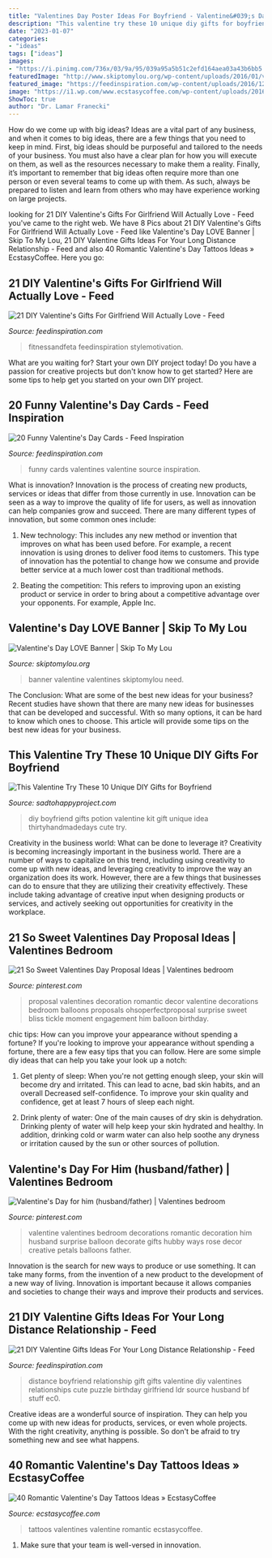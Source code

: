 ```yaml
---
title: "Valentines Day Poster Ideas For Boyfriend - Valentine&#039;s Day Love Banner"
description: "This valentine try these 10 unique diy gifts for boyfriend"
date: "2023-01-07"
categories:
- "ideas"
tags: ["ideas"]
images:
- "https://i.pinimg.com/736x/03/9a/95/039a95a5b51c2efd164aea03a43b6bb5.jpg"
featuredImage: "http://www.skiptomylou.org/wp-content/uploads/2016/01/valentines-day-love-banner-hanging-2-1.jpg"
featured_image: "https://feedinspiration.com/wp-content/uploads/2016/12/Handmade-Valentine-Gifts-for-Girlfriend.jpg"
image: "https://i1.wp.com/www.ecstasycoffee.com/wp-content/uploads/2016/10/Valentines-day-Tattoos-Ideas-5.jpg"
ShowToc: true
author: "Dr. Lamar Franecki"
---
```



How do we come up with big ideas?
Ideas are a vital part of any business, and when it comes to big ideas, there are a few things that you need to keep in mind. First, big ideas should be purposeful and tailored to the needs of your business. You must also have a clear plan for how you will execute on them, as well as the resources necessary to make them a reality. Finally, it’s important to remember that big ideas often require more than one person or even several teams to come up with them. As such, always be prepared to listen and learn from others who may have experience working on large projects.

	

		
looking for 21 DIY Valentine&#039;s Gifts For Girlfriend Will Actually Love - Feed you've came to the right web. We have 8 Pics about 21 DIY Valentine&#039;s Gifts For Girlfriend Will Actually Love - Feed like Valentine&#039;s Day LOVE Banner | Skip To My Lou, 21 DIY Valentine Gifts Ideas For Your Long Distance Relationship - Feed and also 40 Romantic Valentine&#039;s Day Tattoos Ideas » EcstasyCoffee. Here you go:
		
    
## 21 DIY Valentine&#039;s Gifts For Girlfriend Will Actually Love - Feed

<img loading=lazy src="https://feedinspiration.com/wp-content/uploads/2016/12/Handmade-Valentine-Gifts-for-Girlfriend.jpg" onerror="this.onerror=null;this.src='https://tse1.mm.bing.net/th?id=OIP.a3pQK2Z_tB6Iy_0B788NtQHaMY&amp;pid=15.1';" alt="21 DIY Valentine&#039;s Gifts For Girlfriend Will Actually Love - Feed">

_Source: feedinspiration.com_

>fitnessandfeta feedinspiration stylemotivation. 

	

What are you waiting for? Start your own DIY project today!
Do you have a passion for creative projects but don't know how to get started? Here are some tips to help get you started on your own DIY project.

    
## 20 Funny Valentine&#039;s Day Cards - Feed Inspiration

<img loading=lazy src="http://feedinspiration.com/wp-content/uploads/2015/12/Funny-Valentines-Cards.jpg" onerror="this.onerror=null;this.src='https://tse3.mm.bing.net/th?id=OIP.EUIIp1ULDYgVisMVozSLhgHaJ4&amp;pid=15.1';" alt="20 Funny Valentine&#039;s Day Cards - Feed Inspiration">

_Source: feedinspiration.com_

>funny cards valentines valentine source inspiration. 

	

What is innovation?
Innovation is the process of creating new products, services or ideas that differ from those currently in use. Innovation can be seen as a way to improve the quality of life for users, as well as innovation can help companies grow and succeed. There are many different types of innovation, but some common ones include:
1. New technology: This includes any new method or invention that improves on what has been used before. For example, a recent innovation is using drones to deliver food items to customers. This type of innovation has the potential to change how we consume and provide better service at a much lower cost than traditional methods.

2. Beating the competition: This refers to improving upon an existing product or service in order to bring about a competitive advantage over your opponents. For example, Apple Inc.

    
## Valentine&#039;s Day LOVE Banner | Skip To My Lou

<img loading=lazy src="http://www.skiptomylou.org/wp-content/uploads/2016/01/valentines-day-love-banner-hanging-2-1.jpg" onerror="this.onerror=null;this.src='https://tse3.mm.bing.net/th?id=OIP.7vDP5-XDyq_8OYuHjoOfXAHaF2&amp;pid=15.1';" alt="Valentine&#039;s Day LOVE Banner | Skip To My Lou">

_Source: skiptomylou.org_

>banner valentine valentines skiptomylou need. 

	

The Conclusion: What are some of the best new ideas for your business?
Recent studies have shown that there are many new ideas for businesses that can be developed and successful. With so many options, it can be hard to know which ones to choose. This article will provide some tips on the best new ideas for your business.

    
## This Valentine Try These 10 Unique DIY Gifts For Boyfriend

<img loading=lazy src="https://sadtohappyproject.com/wp-content/uploads/2016/01/diy-gifts-for-boyfriend-8.jpg" onerror="this.onerror=null;this.src='https://tse2.mm.bing.net/th?id=OIP.TEfm5pgpGo5rL7eIgBEPggHaLH&amp;pid=15.1';" alt="This Valentine Try These 10 Unique DIY Gifts for Boyfriend">

_Source: sadtohappyproject.com_

>diy boyfriend gifts potion valentine kit gift unique idea thirtyhandmadedays cute try. 

	

Creativity in the business world: What can be done to leverage it?
Creativity is becoming increasingly important in the business world. There are a number of ways to capitalize on this trend, including using creativity to come up with new ideas, and leveraging creativity to improve the way an organization does its work. However, there are a few things that businesses can do to ensure that they are utilizing their creativity effectively. These include taking advantage of creative input when designing products or services, and actively seeking out opportunities for creativity in the workplace.

    
## 21 So Sweet Valentines Day Proposal Ideas | Valentines Bedroom

<img loading=lazy src="https://i.pinimg.com/736x/03/9a/95/039a95a5b51c2efd164aea03a43b6bb5.jpg" onerror="this.onerror=null;this.src='https://tse3.mm.bing.net/th?id=OIP.snq263L_sSLCGaW-ukuCYwHaLG&amp;pid=15.1';" alt="21 So Sweet Valentines Day Proposal Ideas | Valentines bedroom">

_Source: pinterest.com_

>proposal valentines decoration romantic decor valentine decorations bedroom balloons proposals ohsoperfectproposal surprise sweet bliss tickle moment engagement him balloon birthday. 

	

chic tips: How can you improve your appearance without spending a fortune?
If you're looking to improve your appearance without spending a fortune, there are a few easy tips that you can follow. Here are some simple diy ideas that can help you take your look up a notch:
1. Get plenty of sleep: When you're not getting enough sleep, your skin will become dry and irritated. This can lead to acne, bad skin habits, and an overall Decreased self-confidence. To improve your skin quality and confidence, get at least 7 hours of sleep each night.

2. Drink plenty of water: One of the main causes of dry skin is dehydration. Drinking plenty of water will help keep your skin hydrated and healthy. In addition, drinking cold or warm water can also help soothe any dryness or irritation caused by the sun or other sources of pollution.


    
## Valentine&#039;s Day For Him (husband/father) | Valentines Bedroom

<img loading=lazy src="https://i.pinimg.com/originals/1a/f3/58/1af35848d9053c40cfe6061342f1fb97.jpg" onerror="this.onerror=null;this.src='https://tse1.mm.bing.net/th?id=OIP.Pn8jvi15ifn6-Nz0RbzqYwHaJ4&amp;pid=15.1';" alt="Valentine&#039;s Day for him (husband/father) | Valentines bedroom">

_Source: pinterest.com_

>valentine valentines bedroom decorations romantic decoration him husband surprise balloon decorate gifts hubby ways rose decor creative petals balloons father. 

	

Innovation is the search for new ways to produce or use something. It can take many forms, from the invention of a new product to the development of a new way of living. Innovation is important because it allows companies and societies to change their ways and improve their products and services.

    
## 21 DIY Valentine Gifts Ideas For Your Long Distance Relationship - Feed

<img loading=lazy src="http://feedinspiration.com/wp-content/uploads/2016/12/Long-Distance-Relationship-Valentines-Day-gift.jpg" onerror="this.onerror=null;this.src='https://tse2.mm.bing.net/th?id=OIP.vVg_MU4BdPXOHu373K1xFADYEh&amp;pid=15.1';" alt="21 DIY Valentine Gifts Ideas For Your Long Distance Relationship - Feed">

_Source: feedinspiration.com_

>distance boyfriend relationship gift gifts valentine diy valentines relationships cute puzzle birthday girlfriend ldr source husband bf stuff ec0. 

	

Creative ideas are a wonderful source of inspiration. They can help you come up with new ideas for products, services, or even whole projects. With the right creativity, anything is possible. So don't be afraid to try something new and see what happens.

    
## 40 Romantic Valentine&#039;s Day Tattoos Ideas » EcstasyCoffee

<img loading=lazy src="https://i1.wp.com/www.ecstasycoffee.com/wp-content/uploads/2016/10/Valentines-day-Tattoos-Ideas-5.jpg" onerror="this.onerror=null;this.src='https://tse4.mm.bing.net/th?id=OIP.rzgeMKEA_D9lLZs3BAmvWAHaJ6&amp;pid=15.1';" alt="40 Romantic Valentine&#039;s Day Tattoos Ideas » EcstasyCoffee">

_Source: ecstasycoffee.com_

>tattoos valentines valentine romantic ecstasycoffee. 

	

1. Make sure that your team is well-versed in innovation.

